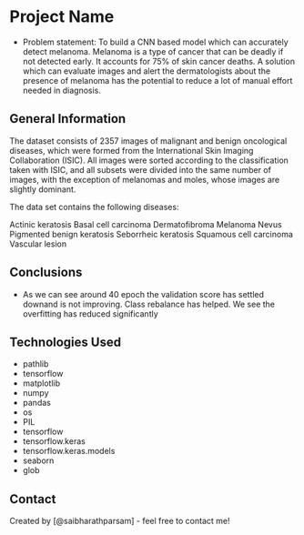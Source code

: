 # Project Name
- Problem statement: To build a CNN based model which can accurately detect melanoma. Melanoma is a type of cancer that can be deadly if not detected early. It accounts for 75% of skin cancer deaths. A solution which can evaluate images and alert the dermatologists about the presence of melanoma has the potential to reduce a lot of manual effort needed in diagnosis.

## General Information
The dataset consists of 2357 images of malignant and benign oncological diseases, which were formed from the International Skin Imaging Collaboration (ISIC). All images were sorted according to the classification taken with ISIC, and all subsets were divided into the same number of images, with the exception of melanomas and moles, whose images are slightly dominant.


The data set contains the following diseases:

Actinic keratosis
Basal cell carcinoma
Dermatofibroma
Melanoma
Nevus
Pigmented benign keratosis
Seborrheic keratosis
Squamous cell carcinoma
Vascular lesion

## Conclusions
- As we can see around 40 epoch the validation score has settled downand is not improving. Class rebalance has helped. We see the overfitting has reduced significantly


## Technologies Used
- pathlib
- tensorflow
- matplotlib
- numpy
- pandas
- os
- PIL
- tensorflow
- tensorflow.keras
- tensorflow.keras.models
- seaborn
- glob

<!-- As the libraries versions keep on changing, it is recommended to mention the version of library used in this project -->

## Contact
Created by [@saibharathparsam] - feel free to contact me!


